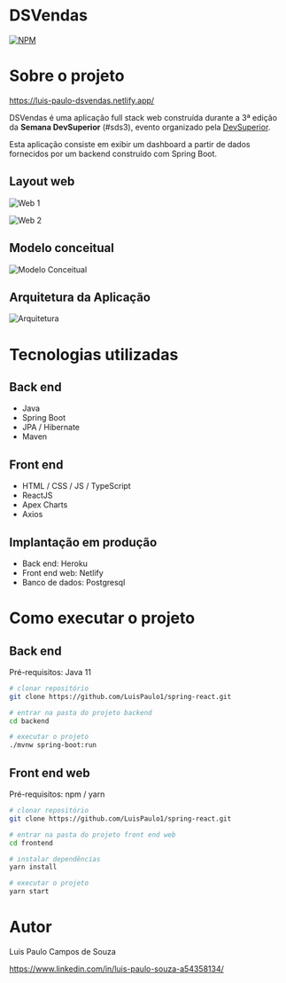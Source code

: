 # DSVendas
[![NPM](https://img.shields.io/npm/l/react)](https://github.com/LuisPaulo1/spring-react/blob/master/LICENSE) 

# Sobre o projeto

https://luis-paulo-dsvendas.netlify.app/

DSVendas é uma aplicação full stack web construída durante a 3ª edição da **Semana DevSuperior** (#sds3), evento organizado pela [DevSuperior](https://devsuperior.com "Site da DevSuperior").

Esta aplicação consiste em exibir um dashboard a partir de dados fornecidos por um backend construído com Spring Boot.

## Layout web
![Web 1](https://github.com/LuisPaulo1/assets/blob/master/pagina-inicial.png)

![Web 2](https://github.com/LuisPaulo1/assets/blob/master/Dashboard.jpeg)

## Modelo conceitual
![Modelo Conceitual](https://github.com/LuisPaulo1/assets/blob/master/Diagrama-de-classes.png)

## Arquitetura da Aplicação
![Arquitetura](https://github.com/LuisPaulo1/assets/blob/master/Padrao-camadas.png)

# Tecnologias utilizadas
## Back end
- Java
- Spring Boot
- JPA / Hibernate
- Maven
## Front end
- HTML / CSS / JS / TypeScript
- ReactJS
- Apex Charts
- Axios
## Implantação em produção
- Back end: Heroku
- Front end web: Netlify
- Banco de dados: Postgresql

# Como executar o projeto

## Back end
Pré-requisitos: Java 11

```bash
# clonar repositório
git clone https://github.com/LuisPaulo1/spring-react.git

# entrar na pasta do projeto backend
cd backend

# executar o projeto
./mvnw spring-boot:run
```

## Front end web
Pré-requisitos: npm / yarn

```bash
# clonar repositório
git clone https://github.com/LuisPaulo1/spring-react.git

# entrar na pasta do projeto front end web
cd frontend

# instalar dependências
yarn install

# executar o projeto
yarn start
```

# Autor

Luis Paulo Campos de Souza

https://www.linkedin.com/in/luis-paulo-souza-a54358134/

